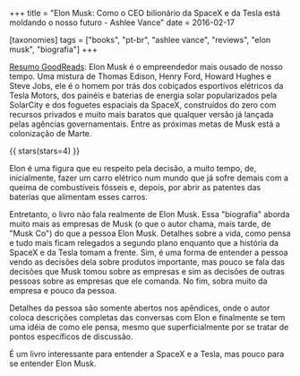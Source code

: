 +++
title = "Elon Musk: Como o CEO bilionário da SpaceX e da Tesla está moldando o nosso futuro - Ashlee Vance"
date = 2016-02-17

[taxonomies]
tags = ["books", "pt-br", "ashlee vance", "reviews", "elon musk", "biografia"]
+++

[Resumo GoodReads](https://www.goodreads.com/book/show/26866506-elon-musk):
Elon Musk é o empreendedor mais ousado de nosso tempo. Uma mistura de Thomas
Edison, Henry Ford, Howard Hughes e Steve Jobs, ele é o homem por trás dos
cobiçados esportivos elétricos da Tesla Motors, dos painéis e baterias de
energia solar popularizados pela SolarCity e dos foguetes espaciais da SpaceX,
construídos do zero com recursos privados e muito mais baratos que qualquer
versão já lançada pelas agências governamentais. Entre as próximas metas de
Musk está a colonização de Marte.

<!-- more -->

{{ stars(stars=4) }}

Elon é uma figura que eu respeito pela decisão, a muito tempo, de,
inicialmente, fazer um carro elétrico num mundo que já sofre demais com a
queima de combustíveis fósseis e, depois, por abrir as patentes das baterias
que alimentam esses carros.

Entretanto, o livro não fala realmente de Elon Musk. Essa "biografia" aborda
muito mais as empresas de Musk (o que o autor chama, mais tarde, de "Musk Co")
do que a pessoa Elon Musk. Detalhes sobre a vida, como pensa e tudo mais ficam
relegados a segundo plano enquanto que a história da SpaceX e da Tesla tomam a
frente. Sim, é uma forma de entender a pessoa vendo as decisões dela sobre
produtos importante, mas pouco se fala das decisões que Musk tomou sobre as
empresas e sim as decisões de outras pessoas sobre as empresas que ele
comanda. No fim, sobra muito da empresa e pouco da pessoa.

Detalhes da pessoa são somente abertos nos apêndices, onde o autor coloca
descrições completas das conversas com Elon e finalmente se tem uma idéia de
como ele pensa, mesmo que superficialmente por se tratar de pontos específicos
de discussão.

É um livro interessante para entender a SpaceX e a Tesla, mas pouco para se
entender Elon Musk.
